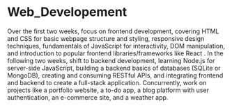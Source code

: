 # Web_Developement
 Over the first two weeks, focus on frontend development, covering HTML and CSS for basic webpage structure and styling, responsive design techniques, fundamentals of JavaScript for interactivity, DOM manipulation, and introduction to popular frontend libraries/frameworks like React . In the following two weeks, shift to backend development, learning Node.js for server-side JavaScript, building a backend  basics of databases (SQLite or MongoDB), creating and consuming RESTful APIs, and integrating frontend and backend to create a full-stack application. Concurrently, work on projects like a portfolio website, a to-do app, a blog platform with user authentication, an e-commerce site, and a weather app. 
